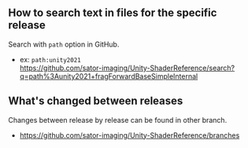 ## How to search text in files for the specific release

Search with `path` option in GitHub.

- ex: `path:unity2021`  
  https://github.com/sator-imaging/Unity-ShaderReference/search?q=path%3Aunity2021+fragForwardBaseSimpleInternal



## What's changed between releases

Changes between release by release can be found in other branch.
- https://github.com/sator-imaging/Unity-ShaderReference/branches
